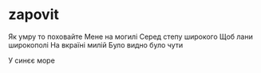 # zapovit

Як умру то поховайте
Мене на могилі
Серед степу широкого
Щоб лани широкополі
На вкраїні милій
Було видно було чути

У синєє море
